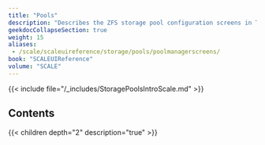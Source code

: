 ```yaml
---
title: "Pools"
description: "Describes the ZFS storage pool configuration screens in TrueNAS SCALE."
geekdocCollapseSection: true
weight: 15
aliases:
 - /scale/scaleuireference/storage/pools/poolmanagerscreens/
book: "SCALEUIReference"
volume: "SCALE"
---
```


{{< include file="/_includes/StoragePoolsIntroScale.md" >}}

## Contents

{{< children depth="2" description="true" >}}
